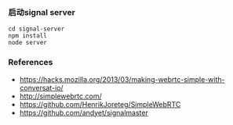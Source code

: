 ### 启动signal server
```
cd signal-server
npm install
node server
```

### References
* https://hacks.mozilla.org/2013/03/making-webrtc-simple-with-conversat-io/
* http://simplewebrtc.com/
* https://github.com/HenrikJoreteg/SimpleWebRTC
* https://github.com/andyet/signalmaster
